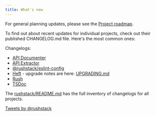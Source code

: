 ```yaml
---
title: What's new
---
```


For general planning updates, please see the [Project roadmap](/overview/roadmap).

To find out about recent updates for individual projects, check out their published CHANGELOG.md file.
Here's the most common ones:

Changelogs:
- [API Documenter](https://github.com/microsoft/rushstack/blob/master/apps/api-documenter/CHANGELOG.md)
- [API Extractor](https://github.com/microsoft/rushstack/blob/master/apps/api-extractor/CHANGELOG.md)
- [@rushstack/eslint-config](https://github.com/microsoft/rushstack/blob/master/stack/eslint-config/CHANGELOG.md)
- [Heft](https://github.com/microsoft/rushstack/blob/master/apps/heft/CHANGELOG.md) - upgrade notes are here: [UPGRADING.md](https://github.com/microsoft/rushstack/blob/master/apps/heft/UPGRADING.md)
- [Rush](https://github.com/microsoft/rushstack/blob/master/apps/rush/CHANGELOG.md)
- [TSDoc](https://github.com/microsoft/tsdoc/blob/master/tsdoc/CHANGELOG.md)

The [rushstack/README.md](https://github.com/microsoft/rushstack#published-packages) has the full inventory
of changelogs for all projects.

<a class="twitter-timeline" data-width="500" data-dnt="true" data-link-color="#c95228" href="https://twitter.com/rushstack?ref_src=twsrc%5Etfw">Tweets by @rushstack</a> <script async src="https://platform.twitter.com/widgets.js" charset="utf-8"></script>
